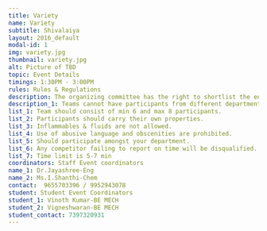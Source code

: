 ```yaml
---
title: Variety 
name: Variety
subtitle: Shivalaiya
layout: 2016_default
modal-id: 1
img: variety.jpg
thumbnail: variety.jpg
alt: Picture of TBD
topic: Event Details
timings: 1:30PM - 3:00PM
rules: Rules & Regulations
description: The organizing committee has the right to shortlist the entries, if the entries are too many.
description_1: Teams cannot have participants from different departments.
list_1: Team should consist of min 6 and max 8 participants.
list_2: Participants should carry their own properties. 
list_3: Inflammables & fluids are not allowed. 
list_4: Use of abusive language and obscenities are prohibited. 
list_5: Should participate amongst your department. 
list_6: Any competitor failing to report on time will be disqualified.  
list_7: Time limit is 5-7 min
coordinators: Staff Event coordinators
name_1: Dr.Jayashree-Eng
name_2: Ms.I.Shanthi-Chem
contact:  9655703396 / 9952943078
student: Student Event Coordinators
student_1: Vinoth Kumar-BE MECH
student_2: Vigneshwaran-BE MECH
student_contact: 7397320931
---
```

